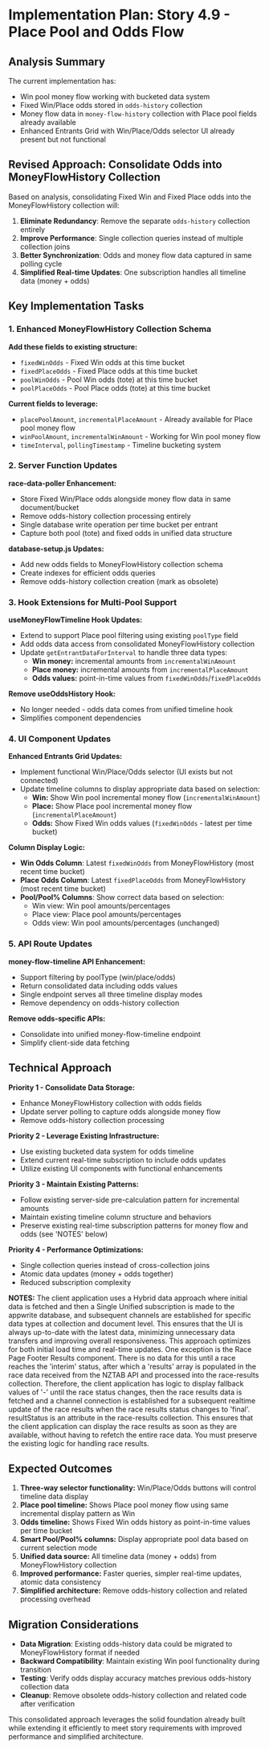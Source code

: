 # Implementation Plan: Story 4.9 - Place Pool and Odds Flow

## Analysis Summary

The current implementation has:

- Win pool money flow working with bucketed data system
- Fixed Win/Place odds stored in `odds-history` collection
- Money flow data in `money-flow-history` collection with Place pool fields already available
- Enhanced Entrants Grid with Win/Place/Odds selector UI already present but not functional

## Revised Approach: Consolidate Odds into MoneyFlowHistory Collection

Based on analysis, consolidating Fixed Win and Fixed Place odds into the MoneyFlowHistory collection will:

1. **Eliminate Redundancy**: Remove the separate `odds-history` collection entirely
2. **Improve Performance**: Single collection queries instead of multiple collection joins
3. **Better Synchronization**: Odds and money flow data captured in same polling cycle
4. **Simplified Real-time Updates**: One subscription handles all timeline data (money + odds)

## Key Implementation Tasks

### 1. Enhanced MoneyFlowHistory Collection Schema

**Add these fields to existing structure:**

- `fixedWinOdds` - Fixed Win odds at this time bucket
- `fixedPlaceOdds` - Fixed Place odds at this time bucket
- `poolWinOdds` - Pool Win odds (tote) at this time bucket
- `poolPlaceOdds` - Pool Place odds (tote) at this time bucket

**Current fields to leverage:**

- `placePoolAmount`, `incrementalPlaceAmount` - Already available for Place pool money flow
- `winPoolAmount`, `incrementalWinAmount` - Working for Win pool money flow
- `timeInterval`, `pollingTimestamp` - Timeline bucketing system

### 2. Server Function Updates

**race-data-poller Enhancement:**

- Store Fixed Win/Place odds alongside money flow data in same document/bucket
- Remove odds-history collection processing entirely
- Single database write operation per time bucket per entrant
- Capture both pool (tote) and fixed odds in unified data structure

**database-setup.js Updates:**

- Add new odds fields to MoneyFlowHistory collection schema
- Create indexes for efficient odds queries
- Remove odds-history collection creation (mark as obsolete)

### 3. Hook Extensions for Multi-Pool Support

**useMoneyFlowTimeline Hook Updates:**

- Extend to support Place pool filtering using existing `poolType` field
- Add odds data access from consolidated MoneyFlowHistory collection
- Update `getEntrantDataForInterval` to handle three data types:
  - **Win money:** incremental amounts from `incrementalWinAmount`
  - **Place money:** incremental amounts from `incrementalPlaceAmount`
  - **Odds values:** point-in-time values from `fixedWinOdds`/`fixedPlaceOdds`

**Remove useOddsHistory Hook:**

- No longer needed - odds data comes from unified timeline hook
- Simplifies component dependencies

### 4. UI Component Updates

**Enhanced Entrants Grid Updates:**

- Implement functional Win/Place/Odds selector (UI exists but not connected)
- Update timeline columns to display appropriate data based on selection:
  - **Win:** Show Win pool incremental money flow (`incrementalWinAmount`)
  - **Place:** Show Place pool incremental money flow (`incrementalPlaceAmount`)
  - **Odds:** Show Fixed Win odds values (`fixedWinOdds` - latest per time bucket)

**Column Display Logic:**

- **Win Odds Column**: Latest `fixedWinOdds` from MoneyFlowHistory (most recent time bucket)
- **Place Odds Column**: Latest `fixedPlaceOdds` from MoneyFlowHistory (most recent time bucket)
- **Pool/Pool% Columns**: Show correct data based on selection:
  - Win view: Win pool amounts/percentages
  - Place view: Place pool amounts/percentages
  - Odds view: Win pool amounts/percentages (unchanged)

### 5. API Route Updates

**money-flow-timeline API Enhancement:**

- Support filtering by poolType (win/place/odds)
- Return consolidated data including odds values
- Single endpoint serves all three timeline display modes
- Remove dependency on odds-history collection

**Remove odds-specific APIs:**

- Consolidate into unified money-flow-timeline endpoint
- Simplify client-side data fetching

## Technical Approach

**Priority 1 - Consolidate Data Storage:**

- Enhance MoneyFlowHistory collection with odds fields
- Update server polling to capture odds alongside money flow
- Remove odds-history collection processing

**Priority 2 - Leverage Existing Infrastructure:**

- Use existing bucketed data system for odds timeline
- Extend current real-time subscription to include odds updates
- Utilize existing UI components with functional enhancements

**Priority 3 - Maintain Existing Patterns:**

- Follow existing server-side pre-calculation pattern for incremental amounts
- Maintain existing timeline column structure and behaviors
- Preserve existing real-time subscription patterns for money flow and odds (see 'NOTES' below)

**Priority 4 - Performance Optimizations:**

- Single collection queries instead of cross-collection joins
- Atomic data updates (money + odds together)
- Reduced subscription complexity

**NOTES:**
The client application uses a Hybrid data approach where initial data is fetched and then a Single Unified subscription is made to the appwrite database, and subsequent channels are established for specific data types at collection and document level. This ensures that the UI is always up-to-date with the latest data, minimizing unnecessary data transfers and improving overall responsiveness. This approach optimizes for both initial load time and real-time updates. One exception is the Race Page Footer Results component. There is no data for this until a race reaches the 'interim' status, after which a 'results' array is populated in the race data received from the NZTAB API and processed into the race-results collection. Therefore, the client application has logic to display fallback values of '-' until the race status changes, then the race results data is fetched and a channel connection is established for a subsequent realtime update of the race results when the race results status changes to 'final'. resultStatus is an attribute in the race-results collection. This ensures that the client application can display the race results as soon as they are available, without having to refetch the entire race data. You must preserve the existing logic for handling race results.

## Expected Outcomes

1. **Three-way selector functionality:** Win/Place/Odds buttons will control timeline data display
2. **Place pool timeline:** Shows Place pool money flow using same incremental display pattern as Win
3. **Odds timeline:** Shows Fixed Win odds history as point-in-time values per time bucket
4. **Smart Pool/Pool% columns:** Display appropriate pool data based on current selection mode
5. **Unified data source:** All timeline data (money + odds) from MoneyFlowHistory collection
6. **Improved performance:** Faster queries, simpler real-time updates, atomic data consistency
7. **Simplified architecture:** Remove odds-history collection and related processing overhead

## Migration Considerations

- **Data Migration**: Existing odds-history data could be migrated to MoneyFlowHistory format if needed
- **Backward Compatibility**: Maintain existing Win pool functionality during transition
- **Testing**: Verify odds display accuracy matches previous odds-history collection data
- **Cleanup**: Remove obsolete odds-history collection and related code after verification

This consolidated approach leverages the solid foundation already built while extending it efficiently to meet story requirements with improved performance and simplified architecture.
